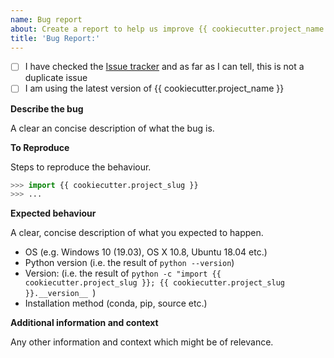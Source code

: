 ```yaml
---
name: Bug report
about: Create a report to help us improve {{ cookiecutter.project_name }}
title: 'Bug Report:'
---
```


- [ ] I have checked the [Issue tracker](../../issues) and as far as I can tell, this is not a duplicate issue
- [ ] I am using the latest version of {{ cookiecutter.project_name }}

**Describe the bug**

A clear an concise description of what the bug is.


**To Reproduce**

Steps to reproduce the behaviour.

```python
>>> import {{ cookiecutter.project_slug }}
>>> ...
```


**Expected behaviour**

A clear, concise description of what you expected to happen.

- OS (e.g. Windows 10 (19.03), OS X 10.8, Ubuntu 18.04 etc.)
- Python version (i.e. the result of `python --version`)
- Version: (i.e. the result of `python -c "import {{ cookiecutter.project_slug }}; {{ cookiecutter.project_slug }}.__version__ `)
- Installation method (conda, pip, source etc.)

**Additional information and context**

Any other information and context which might be of relevance.
